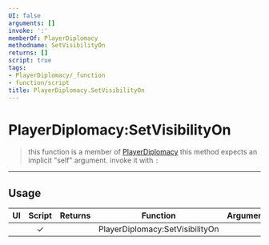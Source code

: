 ```yaml
---
UI: false
arguments: []
invoke: ':'
memberOf: PlayerDiplomacy
methodname: SetVisibilityOn
returns: []
script: true
tags:
- PlayerDiplomacy/_function
- function/script
title: PlayerDiplomacy.SetVisibilityOn
---
```

# PlayerDiplomacy:SetVisibilityOn
> this function is a member of [PlayerDiplomacy](civ-6/lua/PlayerDiplomacy.md)
> this method expects an implicit "self" argument. invoke it with `:`
-----
## Usage
|  UI | Script | Returns | Function | Arguments |
|:---:|:------:|-------:|:--------:|:---------|
| |✓||PlayerDiplomacy:SetVisibilityOn||
